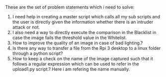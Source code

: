 These are the set of problem statements which i need to solve:

1. I need help in creating a master script which calls all my sub scripts and the user is directly given the information whether there is an intruder attack or not.
2. I also need a way to directly execute the comparison in the Blacklist in case the image fails the threshold value in the Whitelist.
3. How to improve the quality of an image in case of bad lighting.?
4. Is there any way to transfer a file from the Rpi 3 desktop to a linux folder through a python script? 
5. How to keep a check on the name of the image captured such that it follows a regular expression which can be used to refer in the upload1.py script.? Here i am refering the name manually.
